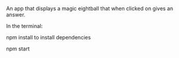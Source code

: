 An app that displays a magic eightball that when clicked on gives an answer.

In the terminal:

npm install to install dependencies

npm start
